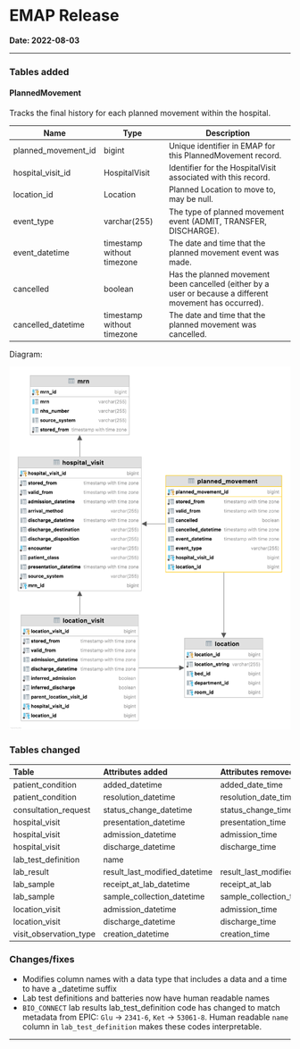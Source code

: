# EMAP Release

**Date: 2022-08-03**

---


### Tables added

#### PlannedMovement

Tracks the final history for each planned movement within the hospital.

| Name | Type | Description |
|---| --- |---|
| planned_movement_id | bigint | Unique identifier in EMAP for this PlannedMovement record. |
| hospital_visit_id | HospitalVisit | Identifier for the HospitalVisit associated with this record. |
| location_id | Location | Planned Location  to move to, may be null. |
| event_type | varchar(255) | The type of planned movement event (ADMIT, TRANSFER, DISCHARGE). |
| event_datetime | timestamp without timezone | The date and time that the planned movement event was made. |
| cancelled | boolean | Has the planned movement been cancelled (either by a user or because a different movement has occurred). |
| cancelled_datetime | timestamp without timezone | The date and time that the planned movement was cancelled. |

Diagram:

![planned_movement](diagrams/planned_movement.png)

### Tables changed

Table           | Attributes added | Attributes removed | Renamed
:-- |:-- |:-- | --
patient_condition     | added_datetime | added_date_time | ✓
patient_condition     | resolution_datetime | resolution_date_time| ✓
consultation_request  | status_change_datetime | status_change_time | ✓
hospital_visit        | presentation_datetime | presentation_time | ✓
hospital_visit        | admission_datetime | admission_time | ✓
hospital_visit        | discharge_datetime | discharge_time | ✓
lab_test_definition   | name | | 
lab_result            | result_last_modified_datetime | result_last_modified_time | ✓
lab_sample            | receipt_at_lab_datetime | receipt_at_lab | ✓
lab_sample            | sample_collection_datetime | sample_collection_time | ✓
location_visit        | admission_datetime | admission_time | ✓
location_visit        | discharge_datetime | discharge_time | ✓
visit_observation_type | creation_datetime | creation_time | ✓


### Changes/fixes

- Modifies column names with a data type that includes a data and a time to have a _datetime suffix
- Lab test definitions and batteries now have human readable names
- `BIO_CONNECT` lab results lab_test_definition code has changed to match metadata from EPIC: `Glu` -> `2341-6`, `Ket` -> `53061-8`. Human readable `name` column in `lab_test_definition` makes these codes interpretable. 

---
<!--
## Data sources



### Repository Versions

| Repository            | Version |
| :-                    | :-:     |
|Hl7-processor          | 2.5     |
|Emap_interchange       | 2.5     |
|Emap-Core              | 2.5     |
|Inform-DB              | 2.5     |
|Hoover                 | 2.5     |
>
